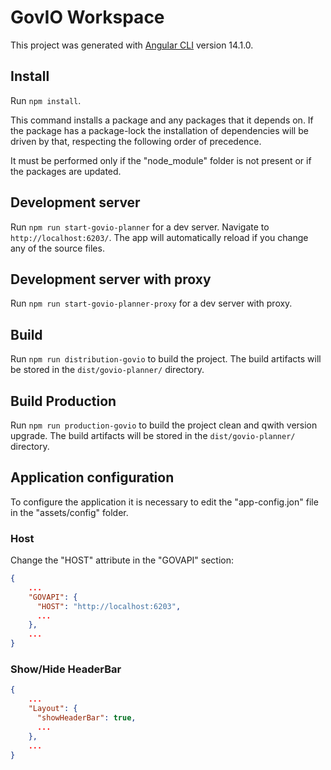 # GovIO Workspace

This project was generated with [Angular CLI](https://github.com/angular/angular-cli) version 14.1.0.

## Install

Run `npm install`.

This command installs a package and any packages that it depends on. If the package has a package-lock the installation of dependencies will be driven by that, respecting the following order of precedence.

It must be performed only if the "node_module" folder is not present or if the packages are updated.

## Development server

Run `npm run start-govio-planner` for a dev server. Navigate to `http://localhost:6203/`. The app will automatically reload if you change any of the source files.

## Development server with proxy

Run `npm run start-govio-planner-proxy` for a dev server with proxy.

## Build

Run `npm run distribution-govio` to build the project. The build artifacts will be stored in the `dist/govio-planner/` directory.

## Build Production

Run `npm run production-govio` to build the project clean and qwith version upgrade. The build artifacts will be stored in the `dist/govio-planner/` directory.

## Application configuration

To configure the application it is necessary to edit the "app-config.jon" file in the "assets/config" folder.

### Host

Change the "HOST" attribute in the "GOVAPI" section:

```json
{
    ...
    "GOVAPI": {
      "HOST": "http://localhost:6203",
      ...
    },
    ...
}
```

### Show/Hide HeaderBar

```json
{
    ...
    "Layout": {
      "showHeaderBar": true,
      ...
    },
    ...
}
```
